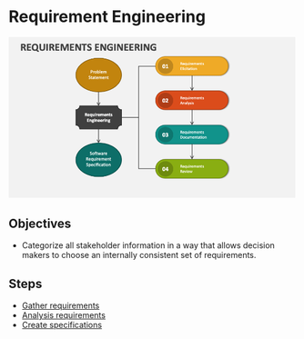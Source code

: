 # Requirement Engineering

![](01.png)

## Objectives

- Categorize all stakeholder information in a way that allows decision makers to choose an internally consistent set of requirements.

## Steps

- [Gather requirements](requirement-gathering.md)
- [Analysis requirements](requirement-analysis/README.md)
- [Create specifications](requirement-specification.md)
